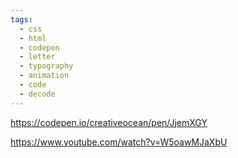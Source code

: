```yaml
---
tags:
  - css
  - html
  - codepen
  - letter
  - typography
  - animation
  - code
  - decode
---
```

https://codepen.io/creativeocean/pen/JjemXGY

https://www.youtube.com/watch?v=W5oawMJaXbU
